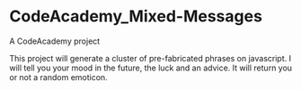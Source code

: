 # CodeAcademy_Mixed-Messages
A CodeAcademy project

This project will generate a cluster of pre-fabricated phrases on javascript. I will tell you your mood in the future, the luck and an advice.
It will return you or not a random emoticon.
